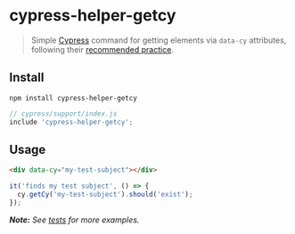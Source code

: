 # cypress-helper-getcy

> Simple [Cypress](https://www.cypress.io/) command for getting elements via `data-cy` attributes, following their [recommended practice](https://docs.cypress.io/guides/references/best-practices.html#Selecting-Elements).

## Install

```shell
npm install cypress-helper-getcy
```

```js
// cypress/support/index.js
include 'cypress-helper-getcy';
```

## Usage

```html
<div data-cy="my-test-subject"></div>
```

```js
it('finds my test subject', () => {
  cy.getCy('my-test-subject').should('exist');
});
```

_**Note:** See [tests](test/tests/getCy.js) for more examples._
